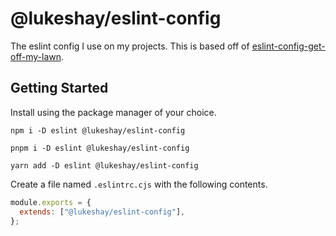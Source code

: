 # @lukeshay/eslint-config

The eslint config I use on my projects. This is based off of [eslint-config-get-off-my-lawn](https://www.npmjs.com/package/eslint-config-get-off-my-lawn).

## Getting Started

Install using the package manager of your choice.

```
npm i -D eslint @lukeshay/eslint-config
```

```
pnpm i -D eslint @lukeshay/eslint-config
```

```
yarn add -D eslint @lukeshay/eslint-config
```

Create a file named `.eslintrc.cjs` with the following contents.

```js
module.exports = {
  extends: ["@lukeshay/eslint-config"],
};
```
